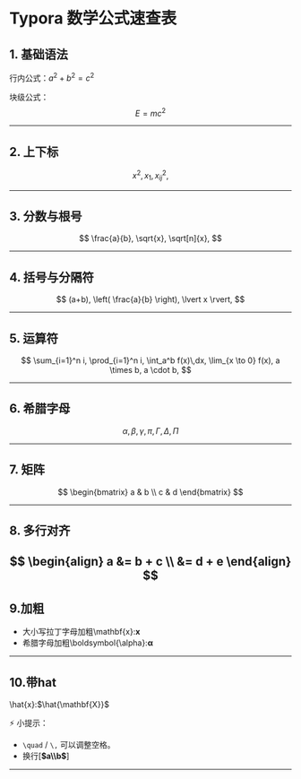 

#  Typora 数学公式速查表

## 1. 基础语法


行内公式：$a^2+b^2=c^2$ 

块级公式：
$$
E = mc^2
$$


------

## 2. 上下标

$$
x^2,       
x_1,
x_{ij}^2,
$$


------

## 3. 分数与根号

$$
\frac{a}{b},
\sqrt{x},
\sqrt[n]{x},
$$


------

## 4. 括号与分隔符

$$
(a+b),
\left( \frac{a}{b} \right),
\lvert x \rvert,
$$

------

## 5. 运算符

$$
\sum_{i=1}^n i,
\prod_{i=1}^n i,
\int_a^b f(x)\,dx,
\lim_{x \to 0} f(x),
a \times b,
a \cdot b,
$$

------

## 6. 希腊字母

$$
\alpha, \beta, \gamma, \pi,     
\Gamma, \Delta, \Pi          
$$

------

## 7. 矩阵

$$
\begin{bmatrix}
a & b \\
c & d
\end{bmatrix}
$$

------

## 8. 多行对齐
$$
\begin{align}
a &= b + c \\
  &= d + e
\end{align}
$$
------

## 9.加粗

- 大小写拉丁字母加粗\mathbf{x}:$\mathbf{x}$
- 希腊字母加粗\boldsymbol{\alpha}:$\boldsymbol{\alpha}$

---

## 10.带hat

\hat{x}:$\hat{\mathbf{X}}$

⚡ 小提示：

- `\quad` / `\,` 可以调整空格。
- 换行[**$a\\b$**]

------


